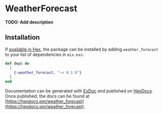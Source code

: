 # WeatherForecast

**TODO: Add description**

## Installation

If [available in Hex](https://hex.pm/docs/publish), the package can be installed
by adding `weather_forecast` to your list of dependencies in `mix.exs`:

```elixir
def deps do
  [
    {:weather_forecast, "~> 0.1.0"}
  ]
end
```

Documentation can be generated with [ExDoc](https://github.com/elixir-lang/ex_doc)
and published on [HexDocs](https://hexdocs.pm). Once published, the docs can
be found at [https://hexdocs.pm/weather_forecast](https://hexdocs.pm/weather_forecast).

